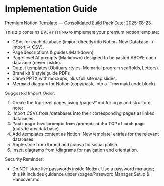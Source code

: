 # Implementation Guide


Premium Notion Template — Consolidated Build Pack
Date: 2025-08-23

This zip contains EVERYTHING to implement your premium Notion template:
- CSVs for each database (import directly into Notion: New Database → Import → CSV).
- Page descriptions & guides (Markdown).
- Page-level AI prompts (Markdown) designed to be pasted ABOVE each database (never inside).
- Output templates (Obituary styles, Memorial program scaffolds, Letters).
- Brand kit & style guide PDFs.
- Canva PPTX with mockups, plus full sitemap slides.
- Mermaid diagram for Notion (copy/paste into a ```mermaid code block).

Suggested Import Order:
1) Create the top-level pages using /pages/*.md for copy and structure notes.
2) Import CSVs from /databases into their corresponding pages as linked databases.
3) Paste page-level prompts from /prompts at the TOP of each page (outside any database).
4) Add /templates content as Notion 'New template' entries for the relevant databases.
5) Apply style from /brand and /canva for visual polish.
6) Insert diagrams from /diagrams for navigation and orientation.

Security Reminder:
- Do NOT store live passwords inside Notion. Use a password manager; this kit includes guidance under /pages/Password Manager Setup & Handover.md.


